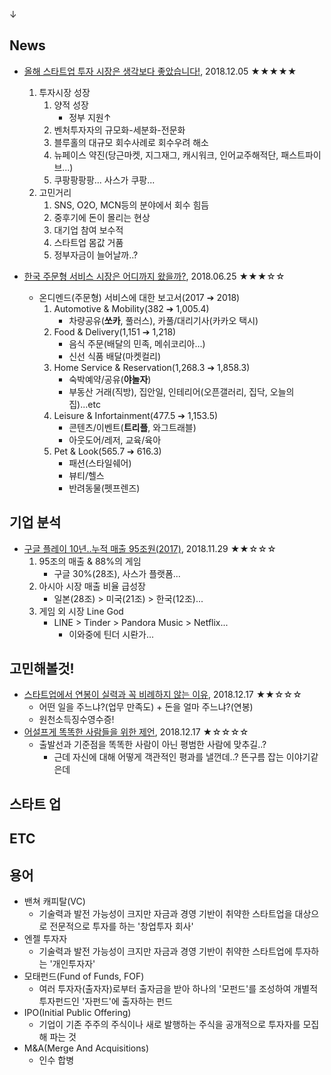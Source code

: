↓
## News
- [올해 스타트업 투자 시장은 생각보다 좋았습니다!](https://outstanding.kr/startupfunding20181205/, "outstanding, 2018.12.06"), 2018.12.05 ★★★★★
    1. 투자시장 성장
        1. 양적 성장
            - 정부 지원↑
        2. 벤처투자자의 규모화-세분화-전문화
        3. 블루홀의 대규모 회수사례로 회수우려 해소
        4. 뉴페이스 약진(당근마켓, 지그재그, 캐시워크, 인어교주해적단, 패스트파이브...)
        5. 쿠팡팡팡팡... 사스가 쿠팡...
    2. 고민거리
        1. SNS, O2O, MCN등의 분야에서 회수 힘듬
        2. 중후기에 돈이 몰리는 현상
        3. 대기업 참여 보수적
        4. 스타트업 몸값 거품
        5. 정부자금이 늘어날까..?

- [한국 주문형 서비스 시장은 어디까지 왔을까?](https://outstanding.kr/ondemand20180625/, "outstanding, 2018.12.20"), 2018.06.25 ★★★☆☆
    - 온디멘드(주문형) 서비스에 대한 보고서(2017 ➔ 2018)
        1. Automotive & Mobility(382 ➔ 1,005.4)
            - 차량공유(**쏘카**, 풀러스), 카풀/대리기사(카카오 택시)
        2. Food & Delivery(1,151 ➔ 1,218)
            - 음식 주문(배달의 민족, 메쉬코리아...)
            - 신선 식품 배달(마켓컬리)
        3. Home Service & Reservation(1,268.3 ➔ 1,858.3)
            - 숙박예약/공유(**야놀자**)
            - 부동산 거래(직방), 집안일, 인테리어(오픈갤러리, 집닥, 오늘의 집)...etc
        4. Leisure & Infortainment(477.5 ➔ 1,153.5)
            - 콘텐츠/이벤트(**트리플**, 와그트래블)
            - 아웃도어/레저, 교육/육아
        5. Pet & Look(565.7 ➔ 616.3)
            - 패션(스타일쉐어)
            - 뷰티/헬스
            - 반려동물(펫프렌즈)
## 기업 분석
- [구글 플레이 10년..누적 매출 95조원(2017)](https://outstanding.kr/gp10y20181129/, "outstanding, 2018.12.06"), 2018.11.29 ★★☆☆☆
    1. 95조의 매출 & 88%의 게임
        - 구글 30%(28조), 사스가 플랫폼...
    2. 아시아 시장 매출 비율 급성장
        - 일본(28조) > 미국(21조) > 한국(12조)...
    3. 게임 외 시장 Line God
        - LINE > Tinder > Pandora Music > Netflix...
            - 이와중에 틴더 시롼가...

## 고민해볼것!
- [스타트업에서 연봉이 실력과 꼭 비례하지 않는 이유](https://outstanding.kr/jober20181217/, "outstanding, 2018.12.20"), 2018.12.17 ★★☆☆☆
    - 어떤 일을 주느냐?(업무 만족도) + 돈을 얼마 주느냐?(연봉)
    - 원천소득징수영수증!
- [어설프게 똑똑한 사람들을 위한 제언](https://outstanding.kr/smartersmarter20181217/, "outstanding, 2018.12.20"), 2018.12.17 ★☆☆☆☆
    - 출발선과 기준점을 똑똑한 사람이 아닌 평범한 사람에 맞추길..?
        - 근데 자신에 대해 어떻게 객관적인 평과를 낼껀데..? 뜬구름 잡는 이야기같은데


## 스타트 업

## ETC

## 용어
- 밴쳐 캐피탈(VC)
    - 기술력과 발전 가능성이 크지만 자금과 경영 기반이 취약한 스타트업을 대상으로 전문적으로 투자를 하는 '창업투자 회사'
- 엔젤 투자자
    - 기술력과 발전 가능성이 크지만 자금과 경영 기반이 취약한 스타트업에 투자하는 '개인투자자'
- 모태펀드(Fund of Funds, FOF)
    - 여러 투자자(출자자)로부터 출자금을 받아 하나의 '모펀드'를 조성하여 개별적 투자펀드인 '자펀드'에 출자하는 펀드
- IPO(Initial Public Offering)
    - 기업이 기존 주주의 주식이나 새로 발행하는 주식을 공개적으로 투자자를 모집해 파는 것
- M&A(Merge And Acquisitions)
    - 인수 합병
